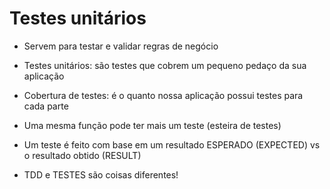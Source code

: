 # Testes unitários

- Servem para testar e validar regras de negócio
- Testes unitários: são testes que cobrem um pequeno pedaço da sua aplicação
- Cobertura de testes: é o quanto nossa aplicação possui testes para cada parte
- Uma mesma função pode ter mais um teste (esteira de testes)
- Um teste é feito com base em um resultado ESPERADO (EXPECTED) vs o resultado obtido (RESULT)

- TDD e TESTES são coisas diferentes!


